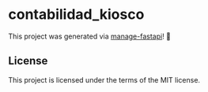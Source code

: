 # contabilidad_kiosco

This project was generated via [manage-fastapi](https://ycd.github.io/manage-fastapi/)! :tada:

## License

This project is licensed under the terms of the MIT license.
